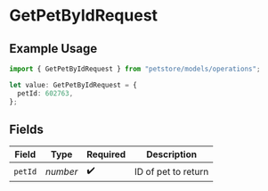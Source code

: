# GetPetByIdRequest

## Example Usage

```typescript
import { GetPetByIdRequest } from "petstore/models/operations";

let value: GetPetByIdRequest = {
  petId: 602763,
};
```

## Fields

| Field               | Type                | Required            | Description         |
| ------------------- | ------------------- | ------------------- | ------------------- |
| `petId`             | *number*            | :heavy_check_mark:  | ID of pet to return |